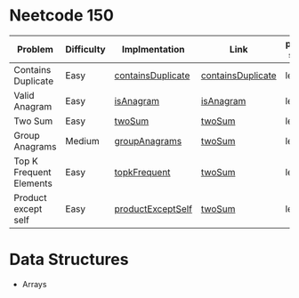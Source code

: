 # Neetcode 150

| Problem                 | Difficulty | Implmentation                                                  | Link                                                                   | problem source |
| ----------------------- | ---------- | -------------------------------------------------------------- | ---------------------------------------------------------------------- | -------------- |
| Contains Duplicate      | Easy       | [containsDuplicate](./arraysandhashing/containsdupplicate.go)  | [containsDuplicate](https://leetcode.com/problems/contains-duplicate)  | leetcode       |
| Valid Anagram           | Easy       | [isAnagram](./arraysandhashing/isAnagram.go)                   | [isAnagram](https://leetcode.com/problems/valid-anagram)               | leetcode       |
| Two Sum                 | Easy       | [twoSum](./arraysandhashing/twoSum.go)                         | [twoSum](https://leetcode.com/problems/group-anagrams/)                | leetcode       |
| Group Anagrams          | Medium     | [groupAnagrams](./arraysandhashing/groupAnagrams.go)           | [twoSum](https://leetcode.com/problems/two-sum/)                       | leetcode       |
| Top K Frequent Elements | Easy       | [topkFrequent](./arraysandhashing/topkfrequentelements.go)     | [twoSum](https://leetcode.com/problems/top-k-frequent-elements/)       | leetcode       |
| Product except self     | Easy       | [productExceptSelf](./arraysandhashing/productExceptSelf.go)   | [twoSum](https://leetcode.com/problems/product-of-array-except-self/)  | leetcode       |
# Data Structures

- Arrays
